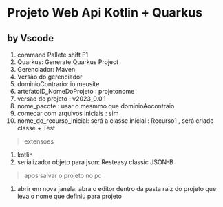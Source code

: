 # Projeto Web Api Kotlin + Quarkus

## by Vscode
1. command Pallete shift F1
  1. Quarkus: Generate Quarkus Project
  2. Gerenciador: Maven
  3. Versão do gerenciador
  4. dominioContrario: io.meusite
  5. artefatoID_NomeDoProjeto : projetonome
  6. versao do projeto : v2023_0.0.1
  7. nome_pacote : usar o mesmmo que dominioAocontraio
  8. comecar com arquivos iniciais : sim
  9. nome_do_recurso_inicial: será a classe inicial : Recurso1 , será criado classe + Test

> extensoes
1. kotlin
2. serializador objeto para json: Resteasy classic JSON-B

> apos salvar o projeto no pc
1. abrir em nova janela: abra o editor dentro da pasta raiz do projeto que leva o nome que definiu para projeto
